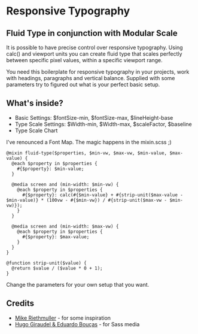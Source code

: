 # Responsive Typography

## Fluid Type in conjunction with Modular Scale

It is possible to have precise control over responsive typography. Using calc() and viewport units you can create fluid type that scales perfectly between specific pixel values, within a specific viewport range.

You need this boilerplate for responsive typography in your projects, work with headings, paragraphs and vertical balance. Supplied with some parameters try to figured out what is your perfect basic setup. 


## What's inside? 

- Basic Settings: $fontSize-min, $fontSize-max, $lineHeight-base
- Type Scale Settings: $Width-min, $Width-max, $scaleFactor, $baseline
- Type Scale Chart

I've renounced a Font Map. The magic happens in the mixin.scss ;)


	@mixin fluid-type($properties, $min-vw, $max-vw, $min-value, $max-value) {
	  @each $property in $properties {
	    #{$property}: $min-value;
	  }

	  @media screen and (min-width: $min-vw) {
	    @each $property in $properties {
	      #{$property}: calc(#{$min-value} + #{strip-unit($max-value - $min-value)} * (100vw - #{$min-vw}) / #{strip-unit($max-vw - $min-vw)});
	    }
	  }

	  @media screen and (min-width: $max-vw) {
	    @each $property in $properties {
	      #{$property}: $max-value;
	    }
	  }
	}

	@function strip-unit($value) {
	  @return $value / ($value * 0 + 1);
	}


Change the parameters for your own setup that you want. 


## Credits
- [Mike Riethmuller](https://www.madebymike.com.au/writing/fluid-type-calc-examples/) - for some inspiration
- [Hugo Giraudel & Eduardo Bouças](http://include-media.com/) - for Sass media

